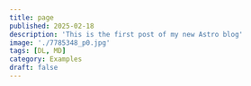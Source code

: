 ```yaml
---
title: page
published: 2025-02-18
description: 'This is the first post of my new Astro blog'
image: './7785348_p0.jpg'
tags: [DL, MD]
category: Examples
draft: false 
---
```

